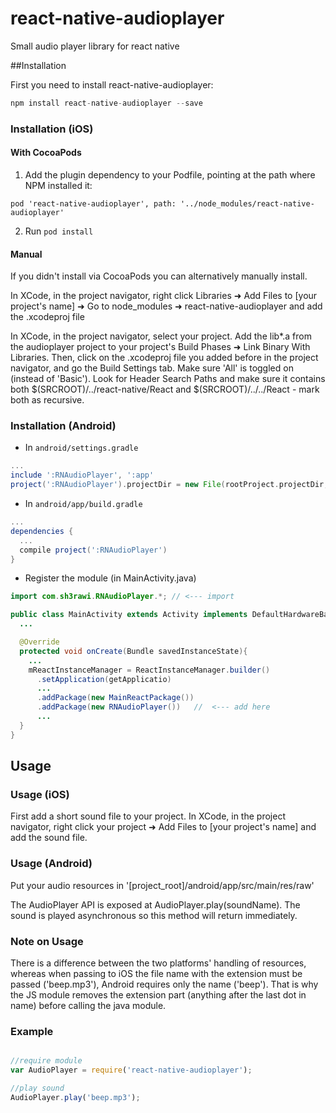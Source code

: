 # react-native-audioplayer

Small audio player library for react native

##Installation

First you need to install react-native-audioplayer:

```javascript
npm install react-native-audioplayer --save
```

### Installation (iOS)
#### With CocoaPods
1. Add the plugin dependency to your Podfile, pointing at the path where NPM installed it:
```
pod 'react-native-audioplayer', path: '../node_modules/react-native-audioplayer'
```
2. Run `pod install`

#### Manual
If you didn't install via CocoaPods you can alternatively manually install.

In XCode, in the project navigator, right click Libraries ➜ Add Files to [your project's name] ➜ Go to node_modules ➜ react-native-audioplayer and add the .xcodeproj file

In XCode, in the project navigator, select your project. Add the lib*.a from the audioplayer project to your project's Build Phases ➜ Link Binary With Libraries. Then, click on the .xcodeproj file you added before in the project navigator, and go the Build Settings tab. Make sure 'All' is toggled on (instead of 'Basic'). Look for Header Search Paths and make sure it contains both $(SRCROOT)/../react-native/React and $(SRCROOT)/../../React - mark both as recursive.

### Installation (Android)

* In `android/settings.gradle`

```gradle
...
include ':RNAudioPlayer', ':app'
project(':RNAudioPlayer').projectDir = new File(rootProject.projectDir, '../node_modules/react-native-audioplayer/android')
```

* In `android/app/build.gradle`

```gradle
...
dependencies {
  ...
  compile project(':RNAudioPlayer')
}
```

* Register the module (in MainActivity.java)

```java
import com.sh3rawi.RNAudioPlayer.*; // <--- import

public class MainActivity extends Activity implements DefaultHardwareBackBtnHandler {
  ...

  @Override
  protected void onCreate(Bundle savedInstanceState){
    ...
    mReactInstanceManager = ReactInstanceManager.builder()
      .setApplication(getApplicatio)
      ...
      .addPackage(new MainReactPackage())
      .addPackage(new RNAudioPlayer())   //  <--- add here
      ...
  }
}
```

## Usage

### Usage (iOS)

First add a short sound file to your project. In XCode, in the project navigator, right click your project ➜ Add Files to [your project's name] and add the sound file.

### Usage (Android)

Put your audio resources in '[project_root]/android/app/src/main/res/raw'

The AudioPlayer API is exposed at AudioPlayer.play(soundName). The sound is played asynchronous so this method will return immediately.

### Note on Usage

There is a difference between the two platforms' handling of resources, whereas when passing to iOS the file name with the extension must be passed ('beep.mp3'), Android requires only the name ('beep'). That is why the JS module removes the extension part (anything after the last dot in name) before calling the java module.

### Example

```javascript

//require module
var AudioPlayer = require('react-native-audioplayer');

//play sound
AudioPlayer.play('beep.mp3');

```
